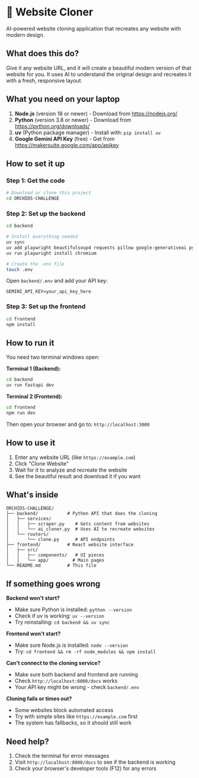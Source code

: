 # 🌸 Website Cloner

AI-powered website cloning application that recreates any website with modern design.

## What does this do?

Give it any website URL, and it will create a beautiful modern version of that website for you. It uses AI to understand the original design and recreates it with a fresh, responsive layout.

## What you need on your laptop

1. **Node.js** (version 18 or newer) - Download from https://nodejs.org/
2. **Python** (version 3.8 or newer) - Download from https://python.org/downloads/
3. **uv** (Python package manager) - Install with: `pip install uv`
4. **Google Gemini API Key** (free) - Get from https://makersuite.google.com/app/apikey

## How to set it up

### Step 1: Get the code
```bash
# Download or clone this project
cd ORCHIDS-CHALLENGE
```

### Step 2: Set up the backend
```bash
cd backend

# Install everything needed
uv sync
uv add playwright beautifulsoup4 requests pillow google-generativeai python-dotenv
uv run playwright install chromium

# Create the .env file
touch .env
```

Open `backend/.env` and add your API key:
```
GEMINI_API_KEY=your_api_key_here
```

### Step 3: Set up the frontend
```bash
cd frontend
npm install
```

## How to run it

You need two terminal windows open:

**Terminal 1 (Backend):**
```bash
cd backend
uv run fastapi dev
```

**Terminal 2 (Frontend):**
```bash
cd frontend
npm run dev
```

Then open your browser and go to: `http://localhost:3000`

## How to use it

1. Enter any website URL (like `https://example.com`)
2. Click "Clone Website"
3. Wait for it to analyze and recreate the website
4. See the beautiful result and download it if you want

## What's inside

```
ORCHIDS-CHALLENGE/
├── backend/           # Python API that does the cloning
│   ├── services/
│   │   ├── scraper.py    # Gets content from websites
│   │   └── ai_cloner.py  # Uses AI to recreate websites
│   └── routers/
│       └── clone.py      # API endpoints
├── frontend/          # React website interface
│   ├── src/
│   │   ├── components/   # UI pieces
│   │   └── app/         # Main pages
└── README.md          # This file
```

## If something goes wrong

**Backend won't start?**
- Make sure Python is installed: `python --version`
- Check if uv is working: `uv --version`
- Try reinstalling: `cd backend && uv sync`

**Frontend won't start?**
- Make sure Node.js is installed: `node --version`
- Try: `cd frontend && rm -rf node_modules && npm install`

**Can't connect to the cloning service?**
- Make sure both backend and frontend are running
- Check `http://localhost:8000/docs` works
- Your API key might be wrong - check `backend/.env`

**Cloning fails or times out?**
- Some websites block automated access
- Try with simple sites like `https://example.com` first
- The system has fallbacks, so it should still work

## Need help?

1. Check the terminal for error messages
2. Visit `http://localhost:8000/docs` to see if the backend is working
3. Check your browser's developer tools (F12) for any errors


